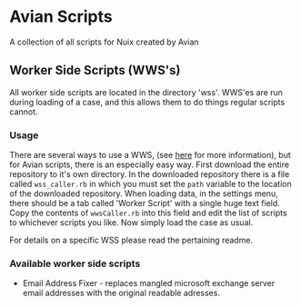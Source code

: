 # Avian Scripts
A collection of all scripts for Nuix created by Avian

## Worker Side Scripts (WWS's)
All worker side scripts are located in the directory 'wss'.
WWS'es are run during loading of a case, and this allows them to do things regular scripts cannot.

### Usage
There are several ways to use a WWS, (see [here](https://github.com/kalapakim/SmackDown2016/wiki/Worker-Side-Scripting) for more information), but for Avian scripts, there is an especially easy way.
First download the entire repository to it's own directory.
In the downloaded repository there is a file called `wss_caller.rb` in which you must set the `path` variable to the location of the downloaded repository.
When loading data, in the settings menu, there should be a tab called 'Worker Script' with a single huge text field.
Copy the contents of `wwsCaller.rb` into this field and edit the list of scripts to whichever scripts you like.
Now simply load the case as usual.

For details on a specific WSS please read the pertaining readme.

### Available worker side scripts
* Email Address Fixer - replaces mangled microsoft exchange server email addresses with the original readable adresses.